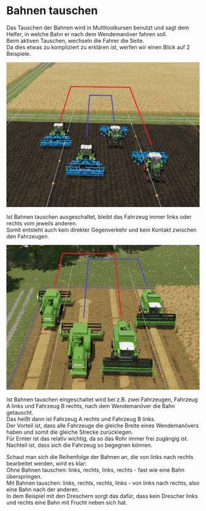 # Bahnen tauschen

  
Das Tauschen der Bahnen wird in Multitoolkursen benutzt und sagt dem Helfer, in welche Bahn er nach dem Wendemanöver fahren soll.  
Beim aktiven Tauschen, wechseln die Fahrer die Seite.  
Da dies etwas zu kompliziert zu erklären ist, werfen wir einen Blick auf 2 Beispiele.  


![Image](../assets/images/regularchange_0_0_1020_765.png)

  
Ist Bahnen tauschen ausgeschaltet, bleibt das Fahrzeug immer links oder rechts vom jeweils anderen.  
Somit entsteht auch kein direkter Gegenverkehr und kein Kontakt zwischen den Fahrzeugen.  


![Image](../assets/images/symetricchange_0_0_1020_765.png)

  
Ist Bahnen tauschen eingeschaltet wird bei z.B. zwei Fahrzeugen, Fahrzeug A links und Fahrzeug B rechts, nach dem Wendemanöver die Bahn getauscht.  
Das heißt dann ist Fahrzeug A rechts und Fahrzeug B links.  
Der Vorteil ist, dass alle Fahrzeuge die gleiche Breite eines Wendemanövers haben und somit die gleiche Strecke zurücklegen.  
Für Ernter ist das relativ wichtig, da so das Rohr immer frei zugängig ist.  
Nachteil ist, dass sich die Fahrzeug so begegnen können.  
  
Schaut man sich die Reihenfolge der Bahnen an, die von links nach rechts bearbeitet werden, wird es klar:  
Ohne Bahnen tauschen: links, rechts, links, rechts - fast wie eine Bahn überspringen.  
Mit Bahnen tauschen: links, rechts, rechts, links - von links nach rechts, also eine Bahn nach der anderen.  
In dem Beispiel mit den Dreschern sorgt das dafür, dass kein Drescher links und rechts eine Bahn mit Frucht neben sich hat.  


